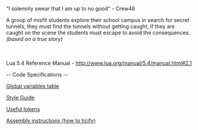 "I solemnly swear that I am up to no good" - Crew46

A group of misfit students explore their school campus in search for secret tunnels, they must find the tunnels without getting caught, if they are caught on the scene the students must escape to avoid the consequences. *(based on a true story)*

<br><br>
Lua 5.4 Reference Manual - http://www.lua.org/manual/5.4/manual.html#2.1

-- Code Specifications --

[Global variables table](docs/global_vars.md)

[Style Guide](docs/style_guide.md)

[Useful tokens](docs/useful_tokens.md)

[Assembly instructions (how to ticify)](docs/ticify_steps.md)
